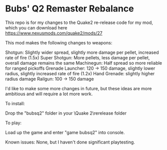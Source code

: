 # Bubs' Q2 Remaster Rebalance

This repo is for my changes to the Quake2 re-release code for my mod, which you can download here https://www.nexusmods.com/quake2/mods/27

This mod makes the following changes to weapons:

Shotgun: Slightly wider spread, slightly more damage per pellet, increased rate of fire (1.5x)
Super Shotgun: More pellets, less damage per pellet, overall damage remains the same
Machinegun: Half spread so more reliable for ranged pickoffs
Grenade Launcher: 120 -> 150 damage, slightly lower radius, slightly increased rate of fire (1.2x)
Hand Grenade: slightly higher radius damage
Railgun: 100 -> 150 damage

I'd like to make some more changes in future, but these ideas are more ambitious and will require a lot more work.

To install:

Drop the "bubsq2" folder in your \Quake 2\rerelease folder

To play:

Load up the game and enter "game bubsq2" into console. 

Known issues:
None, but I haven't done significant playtesting.
